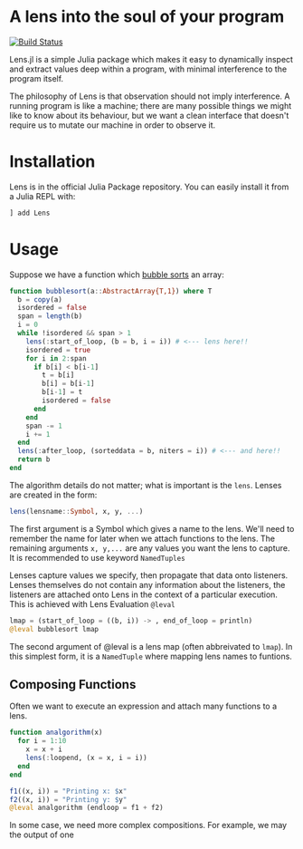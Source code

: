 # A lens into the soul of your program

[![Build Status](https://travis-ci.org/zenna/Lens.jl.svg?branch=master)](https://travis-ci.org/zenna/Lens.jl)

Lens.jl is a simple Julia package which makes it easy to dynamically inspect and extract values deep within a program, with minimal interference to the program itself.

The philosophy of Lens is that observation should not imply interference.  A running program is like a machine; there are many possible things we might like to know about its behaviour, but we want a clean interface that doesn't require us to mutate our machine in order to observe it.

# Installation

Lens is in the official Julia Package repository.  You can easily install it from a Julia REPL with:

```julia
] add Lens
```

# Usage

Suppose we have a function which [bubble sorts](http://en.wikipedia.org/wiki/Bubble_sort) an array:

```julia
function bubblesort(a::AbstractArray{T,1}) where T
  b = copy(a)
  isordered = false
  span = length(b)
  i = 0
  while !isordered && span > 1
    lens(:start_of_loop, (b = b, i = i)) # <--- lens here!!
    isordered = true
    for i in 2:span
      if b[i] < b[i-1]
        t = b[i]
        b[i] = b[i-1]
        b[i-1] = t
        isordered = false
      end
    end
    span -= 1
    i += 1
  end
  lens(:after_loop, (sorteddata = b, niters = i)) # <--- and here!!
  return b
end
```
The algorithm details do not matter; what is important is the `lens`.  Lenses are created in the form:

```julia
lens(lensname::Symbol, x, y, ...)
```

The first argument is a Symbol which gives a name to the lens.  We'll need to remember the name for later when we attach functions to the lens.
The remaining arguments `x, y,...` are any values you want the lens to capture.
It is recommended to use keyword `NamedTuples`

Lenses capture values we specify, then propagate that data onto listeners.
Lenses themselves do not contain any information about the listeners, the listeners are attached onto Lens in the context of a particular execution.
This is achieved with Lens Evaluation `@leval`

```julia
lmap = (start_of_loop = ((b, i)) -> , end_of_loop = println)
@leval bubblesort lmap
```

The second argument of @leval is a lens map (often abbreivated to `lmap`).  In this simplest form, it is a `NamedTuple` where mapping lens names to funtions.

## Composing Functions

Often we want to execute an expression and attach many functions to a lens.

```julia
function analgorithm(x)
  for i = 1:10
    x = x + i
    lens(:loopend, (x = x, i = i))
  end
end

f1((x, i)) = "Printing x: $x"
f2((x, i)) = "Printing y: $y"
@leval analgorithm (endloop = f1 + f2)
```

In some case, we need more complex compositions.
For example, we may the output of one 
